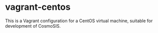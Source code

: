# vagrant-centos

This is a Vagrant configuration for a CentOS virtual machine, suitable
for development of CosmoSIS.
